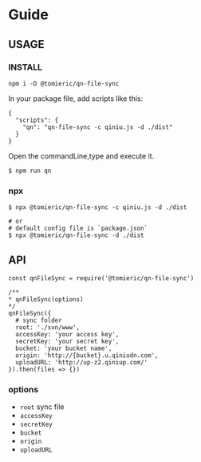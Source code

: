 # Guide

## USAGE

### INSTALL

```
npm i -D @tomieric/qn-file-sync
```

In your package file, add scripts like this:

```
{
  "scripts": {
    "qn": "qn-file-sync -c qiniu.js -d ./dist"
  }
}
```

Open the commandLine,type and execute it.

```
$ npm run qn
```

### npx

```
$ npx @tomieric/qn-file-sync -c qiniu.js -d ./dist

# or
# default config file is `package.json`
$ npx @tomieric/qn-file-sync -d ./dist 
```

## API

```
const qnFileSync = require('@tomieric/qn-file-sync')

/**
* qnFileSync(options)
*/
qnFileSync({
  # sync folder
  root: './svn/www',
  accessKey: 'your access key',
  secretKey: 'your secret key',
  bucket: 'your bucket name',
  origin: 'http://{bucket}.u.qiniudn.com',
  uploadURL: 'http://up-z2.qiniup.com/'
}).then(files => {})
```

### options
  * `root` sync file 
  * `accessKey`
  * `secretKey`
  * `bucket`
  * `origin`
  * `uploadURL`